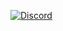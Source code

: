 [![Discord](https://img.shields.io/badge/Discord-%237289DA.svg?style=for-the-badge&logo=discord&logoColor=white)](https://discord.gg/np3SKm9B5t)